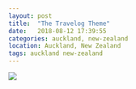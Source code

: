 ```yaml
---
layout: post
title:  "The Travelog Theme"
date:   2018-08-12 17:39:55
categories: auckland, new-zealand
location: Auckland, New Zealand
tags: auckland new-zealand
---
```

<div class="post-image post-image--split">
<a href="#">
    <img src="https://centralasia2018.viteinfinite.com/mediaIMG_1910.jpeg" />
</a>
</div>